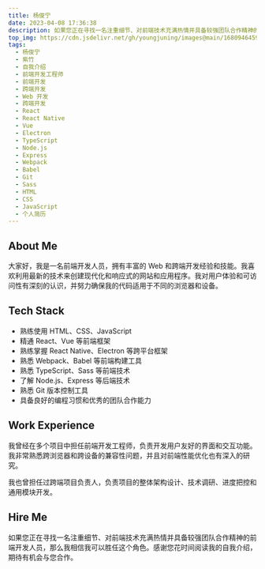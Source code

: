 ```yaml
---
title: 杨俊宁
date: 2023-04-08 17:36:38
description: 如果您正在寻找一名注重细节、对前端技术充满热情并具备较强团队合作精神的前端开发人员，那么我相信我可以胜任这个角色。感谢您花时间阅读我的自我介绍，期待有机会与您合作。
top_img: https://cdn.jsdelivr.net/gh/youngjuning/images@main/1680946459856.png
tags:
  - 杨俊宁
  - 紫竹
  - 自我介绍
  - 前端开发工程师
  - 前端开发
  - 跨端开发
  - Web 开发
  - 跨端开发
  - React
  - React Native
  - Vue
  - Electron
  - TypeScript
  - Node.js
  - Express
  - Webpack
  - Babel
  - Git
  - Sass
  - HTML
  - CSS
  - JavaScript
  - 个人简历
---
```


## About Me

大家好，我是一名前端开发人员，拥有丰富的 Web 和跨端开发经验和技能。我喜欢利用最新的技术来创建现代化和响应式的网站和应用程序。我对用户体验和可访问性有深刻的认识，并努力确保我的代码适用于不同的浏览器和设备。

## Tech Stack

- 熟练使用 HTML、CSS、JavaScript
- 精通 React、Vue 等前端框架
- 熟练掌握 React Native、Electron 等跨平台框架
- 熟悉 Webpack、Babel 等前端构建工具
- 熟悉 TypeScript、Sass 等前端技术
- 了解 Node.js、Express 等后端技术
- 熟悉 Git 版本控制工具
- 具备良好的编程习惯和优秀的团队合作能力

## Work Experience

我曾经在多个项目中担任前端开发工程师，负责开发用户友好的界面和交互功能。我非常熟悉跨浏览器和跨设备的兼容性问题，并且对前端性能优化也有深入的研究。

我也曾担任过跨端项目负责人，负责项目的整体架构设计、技术调研、进度把控和通用模块开发。

## Hire Me

如果您正在寻找一名注重细节、对前端技术充满热情并具备较强团队合作精神的前端开发人员，那么我相信我可以胜任这个角色。感谢您花时间阅读我的自我介绍，期待有机会与您合作。

